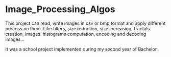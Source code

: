 # Image_Processing_Algos
This project can read, write images in csv or bmp format and apply different process on them.
Like filters, size reduction, size increasing, fractals creation, images’ histograms computation, encoding and decoding images…

It was a school project implemented during my second year of Bachelor.
